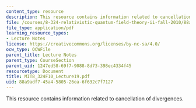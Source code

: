 ```yaml
---
content_type: resource
description: This resource contains information related to cancellation of divergences.
file: /courses/8-324-relativistic-quantum-field-theory-ii-fall-2010/88a9adf745a4580526ea6f632c7f7127_MIT8_324F10_Lecture19.pdf
file_type: application/pdf
learning_resource_types:
- Lecture Notes
license: https://creativecommons.org/licenses/by-nc-sa/4.0/
ocw_type: OCWFile
parent_title: Lecture Notes
parent_type: CourseSection
parent_uid: 1247ed58-69f7-9088-8d73-398ec4334f45
resourcetype: Document
title: MIT8_324F10_Lecture19.pdf
uid: 88a9adf7-45a4-5805-26ea-6f632c7f7127
---
```

This resource contains information related to cancellation of divergences.